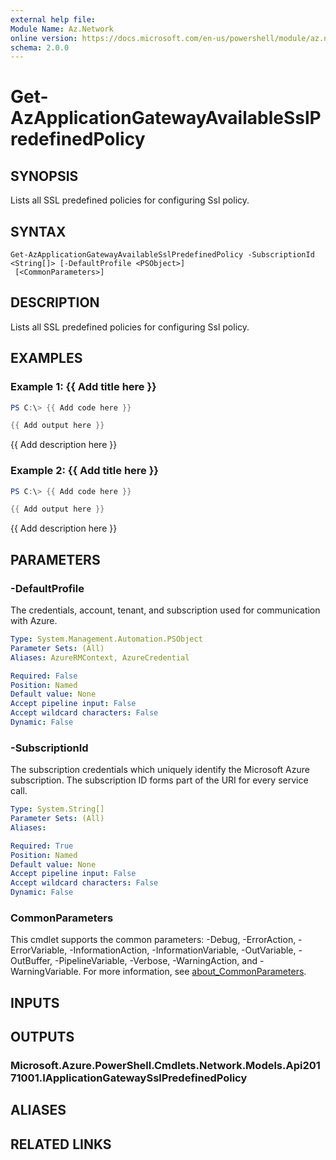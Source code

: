 ```yaml
---
external help file:
Module Name: Az.Network
online version: https://docs.microsoft.com/en-us/powershell/module/az.network/get-azapplicationgatewayavailablesslpredefinedpolicy
schema: 2.0.0
---
```


# Get-AzApplicationGatewayAvailableSslPredefinedPolicy

## SYNOPSIS
Lists all SSL predefined policies for configuring Ssl policy.

## SYNTAX

```
Get-AzApplicationGatewayAvailableSslPredefinedPolicy -SubscriptionId <String[]> [-DefaultProfile <PSObject>]
 [<CommonParameters>]
```

## DESCRIPTION
Lists all SSL predefined policies for configuring Ssl policy.

## EXAMPLES

### Example 1: {{ Add title here }}
```powershell
PS C:\> {{ Add code here }}

{{ Add output here }}
```

{{ Add description here }}

### Example 2: {{ Add title here }}
```powershell
PS C:\> {{ Add code here }}

{{ Add output here }}
```

{{ Add description here }}

## PARAMETERS

### -DefaultProfile
The credentials, account, tenant, and subscription used for communication with Azure.

```yaml
Type: System.Management.Automation.PSObject
Parameter Sets: (All)
Aliases: AzureRMContext, AzureCredential

Required: False
Position: Named
Default value: None
Accept pipeline input: False
Accept wildcard characters: False
Dynamic: False
```

### -SubscriptionId
The subscription credentials which uniquely identify the Microsoft Azure subscription.
The subscription ID forms part of the URI for every service call.

```yaml
Type: System.String[]
Parameter Sets: (All)
Aliases:

Required: True
Position: Named
Default value: None
Accept pipeline input: False
Accept wildcard characters: False
Dynamic: False
```

### CommonParameters
This cmdlet supports the common parameters: -Debug, -ErrorAction, -ErrorVariable, -InformationAction, -InformationVariable, -OutVariable, -OutBuffer, -PipelineVariable, -Verbose, -WarningAction, and -WarningVariable. For more information, see [about_CommonParameters](http://go.microsoft.com/fwlink/?LinkID=113216).

## INPUTS

## OUTPUTS

### Microsoft.Azure.PowerShell.Cmdlets.Network.Models.Api20171001.IApplicationGatewaySslPredefinedPolicy

## ALIASES

## RELATED LINKS

